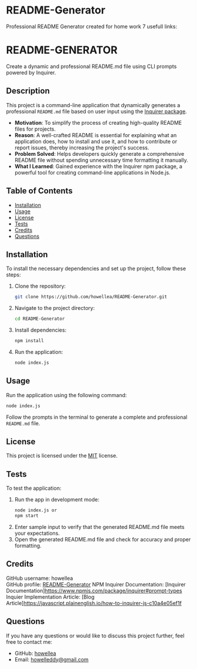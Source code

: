 # README-Generator
Professional README Generator created for home work 7
usefull links: 
# README-GENERATOR

Create a dynamic and professional README.md file using CLI prompts powered by Inquirer.

## Description

This project is a command-line application that dynamically generates a professional `README.md` file based on user input using the [Inquirer package](https://www.npmjs.com/package/inquirer).

- **Motivation**: To simplify the process of creating high-quality README files for projects.  
- **Reason**: A well-crafted README is essential for explaining what an application does, how to install and use it, and how to contribute or report issues, thereby increasing the project's success.  
- **Problem Solved**: Helps developers quickly generate a comprehensive README file without spending unnecessary time formatting it manually.  
- **What I Learned**: Gained experience with the Inquirer npm package, a powerful tool for creating command-line applications in Node.js.

## Table of Contents

- [Installation](#installation)
- [Usage](#usage)
- [License](#license)
- [Tests](#tests)
- [Credits](#credits)
- [Questions](#questions)

## Installation

To install the necessary dependencies and set up the project, follow these steps:

1. Clone the repository:  
   ```bash
   git clone https://github.com/howellea/README-Generator.git
   ```
2. Navigate to the project directory:  
   ```bash
   cd README-Generator
   ```
3. Install dependencies:  
   ```bash
   npm install
   ```
4. Run the application:  
   ```bash
   node index.js
   ```

## Usage

Run the application using the following command:  
```bash
node index.js
```
Follow the prompts in the terminal to generate a complete and professional `README.md` file.

## License

This project is licensed under the [MIT](https://opensource.org/licenses/MIT) license.

## Tests

To test the application:

1. Run the app in development mode:  
   ```bash
   node index.js or 
   npm start
   ```
2. Enter sample input to verify that the generated README.md file meets your expectations.  
3. Open the generated README.md file and check for accuracy and proper formatting.

## Credits

GitHub username: howellea  
GitHub profile: 
[README-Generator](https://github.com/howellea/README-Generator)
NPM Inquirer Documentation:
[Inquirer Documentation]https://www.npmjs.com/package/inquirer#prompt-types
Inquier Implementation Article: 
[Blog Article]https://javascript.plainenglish.io/how-to-inquirer-js-c10a4e05ef1f

## Questions

If you have any questions or would like to discuss this project further, feel free to contact me:  
- GitHub: [howellea](https://github.com/howellea/README-Generator)  
- Email: [howelleddy@gmail.com](mailto:howelleddy@gmail.com)